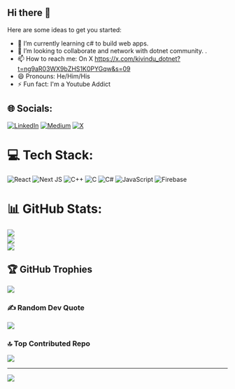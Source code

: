 ## Hi there 👋
Here are some ideas to get you started:

- 🌱 I’m currently learning  c# to build web apps.
- 👯 I’m looking to collaborate and network with dotnet community. .
- 📫 How to reach me: On X https://x.com/kivindu_dotnet?t=ng9aR03WX9bZHS1K0PYGqw&s=09
- 😄 Pronouns: He/Him/His
- ⚡ Fun fact: I'm a Youtube Addict 


## 🌐 Socials:
[![LinkedIn](https://img.shields.io/badge/LinkedIn-%230077B5.svg?logo=linkedin&logoColor=white)](https://linkedin.com/in/william-kivindu-4b0a83287) [![Medium](https://img.shields.io/badge/Medium-12100E?logo=medium&logoColor=white)](https://medium.com/@kivindukilonzo) [![X](https://img.shields.io/badge/X-black.svg?logo=X&logoColor=white)](https://x.com/@kivindu_dotnet) 

# 💻 Tech Stack:
![React](https://img.shields.io/badge/react-%2320232a.svg?style=for-the-badge&logo=react&logoColor=%2361DAFB) ![Next JS](https://img.shields.io/badge/Next-black?style=for-the-badge&logo=next.js&logoColor=white) ![C++](https://img.shields.io/badge/c++-%2300599C.svg?style=for-the-badge&logo=c%2B%2B&logoColor=white) ![C](https://img.shields.io/badge/c-%2300599C.svg?style=for-the-badge&logo=c&logoColor=white) ![C#](https://img.shields.io/badge/c%23-%23239120.svg?style=for-the-badge&logo=csharp&logoColor=white) ![JavaScript](https://img.shields.io/badge/javascript-%23323330.svg?style=for-the-badge&logo=javascript&logoColor=%23F7DF1E) ![Firebase](https://img.shields.io/badge/firebase-%23039BE5.svg?style=for-the-badge&logo=firebase)
# 📊 GitHub Stats:
![](https://github-readme-stats.vercel.app/api?username=william2032&theme=dracula&hide_border=false&include_all_commits=false&count_private=false)<br/>
![](https://github-readme-streak-stats.herokuapp.com/?user=william2032&theme=dracula&hide_border=false)<br/>
![](https://github-readme-stats.vercel.app/api/top-langs/?username=william2032&theme=dracula&hide_border=false&include_all_commits=false&count_private=false&layout=compact)

## 🏆 GitHub Trophies
![](https://github-profile-trophy.vercel.app/?username=william2032&theme=dracula&no-frame=false&no-bg=true&margin-w=4)

### ✍️ Random Dev Quote
![](https://quotes-github-readme.vercel.app/api?type=horizontal&theme=radical)

### 🔝 Top Contributed Repo
![](https://github-contributor-stats.vercel.app/api?username=william2032&limit=5&theme=dracula&combine_all_yearly_contributions=true)

---
[![](https://visitcount.itsvg.in/api?id=william2032&icon=0&color=12)](https://visitcount.itsvg.in)

<!-- Proudly created with GPRM ( https://gprm.itsvg.in ) -->
